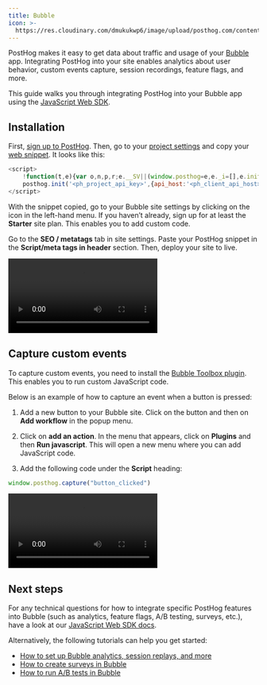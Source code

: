```yaml
---
title: Bubble
icon: >-
  https://res.cloudinary.com/dmukukwp6/image/upload/posthog.com/contents/docs/integrate/frameworks/bubble.svg
---
```


PostHog makes it easy to get data about traffic and usage of your [Bubble](https://bubble.io/) app. Integrating PostHog into your site enables analytics about user behavior, custom events capture, session recordings, feature flags, and more.

This guide walks you through integrating PostHog into your Bubble app using the [JavaScript Web SDK](/docs/libraries/js).

## Installation

First, [sign up to PostHog](https://us.posthog.com/signup). Then, go to your [project settings](https://us.posthog.com/settings/project) and copy your [web snippet](https://us.posthog.com/settings/project-details#snippet). It looks like this:

```js
<script>
    !function(t,e){var o,n,p,r;e.__SV||(window.posthog=e,e._i=[],e.init=function(i,s,a){function g(t,e){var o=e.split(".");2==o.length&&(t=t[o[0]],e=o[1]),t[e]=function(){t.push([e].concat(Array.prototype.slice.call(arguments,0)))}}(p=t.createElement("script")).type="text/javascript",p.crossOrigin="anonymous",p.async=!0,p.src=s.api_host+"/static/array.js",(r=t.getElementsByTagName("script")[0]).parentNode.insertBefore(p,r);var u=e;for(void 0!==a?u=e[a]=[]:a="posthog",u.people=u.people||[],u.toString=function(t){var e="posthog";return"posthog"!==a&&(e+="."+a),t||(e+=" (stub)"),e},u.people.toString=function(){return u.toString(1)+".people (stub)"},o="capture identify alias people.set people.set_once set_config register register_once unregister opt_out_capturing has_opted_out_capturing opt_in_capturing reset isFeatureEnabled onFeatureFlags getFeatureFlag getFeatureFlagPayload reloadFeatureFlags group updateEarlyAccessFeatureEnrollment getEarlyAccessFeatures getActiveMatchingSurveys getSurveys getNextSurveyStep onSessionId".split(" "),n=0;n<o.length;n++)g(u,o[n]);e._i.push([i,s,a])},e.__SV=1)}(document,window.posthog||[]);
    posthog.init('<ph_project_api_key>',{api_host:'<ph_client_api_host>'})
</script>
```

With the snippet copied, go to your Bubble site settings by clicking on the icon in the left-hand menu. If you haven’t already, sign up for at least the **Starter** site plan. This enables you to add custom code.

Go to the **SEO / metatags** tab in site settings. Paste your PostHog snippet in the **Script/meta tags in header** section. Then, deploy your site to live.

![How to add PostHog to Bubble](https://res.cloudinary.com/dmukukwp6/video/upload/bubble_adding_posthog_ba8a84a861.mp4)

## Capture custom events

To capture custom events, you need to install the [Bubble Toolbox plugin](https://bubble.io/plugin/toolbox-1488796042609x768734193128308700). This enables you to run custom JavaScript code.

Below is an example of how to capture an event when a button is pressed:

1. Add a new button to your Bubble site. Click on the button and then on **Add workflow** in the popup menu.

2. Click on **add an action**. In the menu that appears, click on **Plugins** and then **Run javascript**. This will open a new menu where you can add JavaScript code.

3. Add the following code under the **Script** heading:

```js
window.posthog.capture("button_clicked")
```

![Capture custom event in Bubble](https://res.cloudinary.com/dmukukwp6/video/upload/bubble_capture_custom_event_5f91897641.mp4)

## Next steps

For any technical questions for how to integrate specific PostHog features into Bubble (such as analytics, feature flags, A/B testing, surveys, etc.), have a look at our [JavaScript Web SDK docs](/docs/libraries/js/features).

Alternatively, the following tutorials can help you get started:

- [How to set up Bubble analytics, session replays, and more](/tutorials/bubble-analytics)
- [How to create surveys in Bubble](/tutorials/bubble-surveys)
- [How to run A/B tests in Bubble](/tutorials/bubble-ab-tests)
